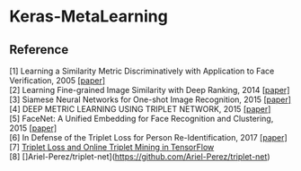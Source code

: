 # Keras-MetaLearning

## Reference
[1] Learning a Similarity Metric Discriminatively with Application to Face Verification, 2005 [[paper]](http://yann.lecun.com/exdb/publis/pdf/chopra-05.pdf) <br />
[2] Learning Fine-grained Image Similarity with Deep Ranking, 2014 [[paper]](https://arxiv.org/pdf/1404.4661.pdf) <br />
[3] Siamese Neural Networks for One-shot Image Recognition, 2015 [[paper]](https://www.cs.cmu.edu/~rsalakhu/papers/oneshot1.pdf) <br />
[4] DEEP METRIC LEARNING USING TRIPLET NETWORK, 2015 [[paper]](https://arxiv.org/pdf/1412.6622.pdf) <br />
[5] FaceNet: A Unified Embedding for Face Recognition and Clustering, 2015 [[paper]](https://arxiv.org/pdf/1503.03832.pdf) <br />
[6] In Defense of the Triplet Loss for Person Re-Identification, 2017 [[paper]](https://arxiv.org/pdf/1703.07737.pdf) <br />
[7] [Triplet Loss and Online Triplet Mining in TensorFlow](https://omoindrot.github.io/triplet-loss) <br />
[8] []Ariel-Perez/triplet-net](https://github.com/Ariel-Perez/triplet-net)